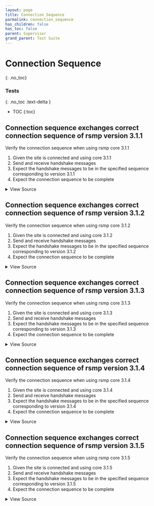 ```yaml
---
layout: page
title: Connection Sequence
parmalink: connection_sequence
has_children: false
has_toc: false
parent: Supervisor
grand_parent: Test Suite
---
```


# Connection Sequence
{: .no_toc}



### Tests
{: .no_toc .text-delta }

- TOC
{:toc}

## Connection sequence exchanges correct connection sequence of rsmp version 3.1.1

Verify the connection sequence when using rsmp core 3.1.1

1. Given the site is connected and using core 3.1.1
2. Send and receive handshake messages
3. Expect the handshake messages to be in the specified sequence corresponding to version 3.1.1
4. Expect the connection sequence to be complete

<details markdown="block">
  <summary>
     View Source
  </summary>
```ruby
check_sequence '3.1.1'
```
</details>




## Connection sequence exchanges correct connection sequence of rsmp version 3.1.2

Verify the connection sequence when using rsmp core 3.1.2

1. Given the site is connected and using core 3.1.2
2. Send and receive handshake messages
3. Expect the handshake messages to be in the specified sequence corresponding to version 3.1.2
4. Expect the connection sequence to be complete

<details markdown="block">
  <summary>
     View Source
  </summary>
```ruby
check_sequence '3.1.2'
```
</details>




## Connection sequence exchanges correct connection sequence of rsmp version 3.1.3

Verify the connection sequence when using rsmp core 3.1.3

1. Given the site is connected and using core 3.1.3
2. Send and receive handshake messages
3. Expect the handshake messages to be in the specified sequence corresponding to version 3.1.3
4. Expect the connection sequence to be complete

<details markdown="block">
  <summary>
     View Source
  </summary>
```ruby
check_sequence '3.1.3'
```
</details>




## Connection sequence exchanges correct connection sequence of rsmp version 3.1.4

Verify the connection sequence when using rsmp core 3.1.4

1. Given the site is connected and using core 3.1.4
2. Send and receive handshake messages
3. Expect the handshake messages to be in the specified sequence corresponding to version 3.1.4
4. Expect the connection sequence to be complete

<details markdown="block">
  <summary>
     View Source
  </summary>
```ruby
check_sequence '3.1.4'
```
</details>




## Connection sequence exchanges correct connection sequence of rsmp version 3.1.5

Verify the connection sequence when using rsmp core 3.1.5

1. Given the site is connected and using core 3.1.5
2. Send and receive handshake messages
3. Expect the handshake messages to be in the specified sequence corresponding to version 3.1.5
4. Expect the connection sequence to be complete

<details markdown="block">
  <summary>
     View Source
  </summary>
```ruby
check_sequence '3.1.5'
```
</details>


